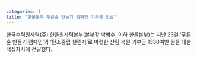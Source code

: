 ```yaml
---
categories: f
title: "한울본부 푸른숲 만들기 캠페인 기부금 전달"
---
```

한국수력원자력(주) 한울원자력본부(본부장 박범수, 이하 한울본부)는 지난 23일 ‘푸른 숲 만들기 캠페인’와 ‘탄소중립 챌린지’로 마련한 산림 복원 기부금 1330여만 원을 대한적십자사에 전달했다.